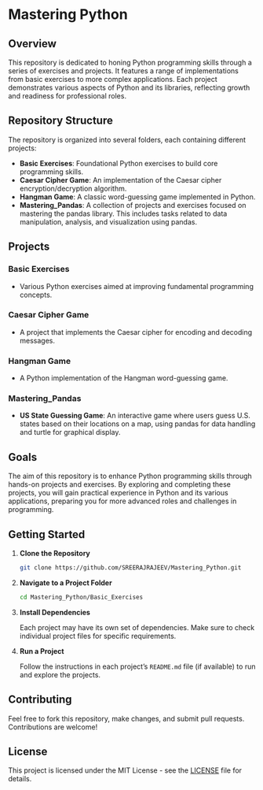 
# Mastering Python

## Overview

This repository is dedicated to honing Python programming skills through a series of exercises and projects. It features a range of implementations from basic exercises to more complex applications. Each project demonstrates various aspects of Python and its libraries, reflecting growth and readiness for professional roles.

## Repository Structure

The repository is organized into several folders, each containing different projects:

- **Basic Exercises**: Foundational Python exercises to build core programming skills.
- **Caesar Cipher Game**: An implementation of the Caesar cipher encryption/decryption algorithm.
- **Hangman Game**: A classic word-guessing game implemented in Python.
- **Mastering_Pandas**: A collection of projects and exercises focused on mastering the pandas library. This includes tasks related to data manipulation, analysis, and visualization using pandas.

## Projects

### Basic Exercises
- Various Python exercises aimed at improving fundamental programming concepts.

### Caesar Cipher Game
- A project that implements the Caesar cipher for encoding and decoding messages.

### Hangman Game
- A Python implementation of the Hangman word-guessing game.

### Mastering_Pandas
- **US State Guessing Game**: An interactive game where users guess U.S. states based on their locations on a map, using pandas for data handling and turtle for graphical display.

## Goals

The aim of this repository is to enhance Python programming skills through hands-on projects and exercises. By exploring and completing these projects, you will gain practical experience in Python and its various applications, preparing you for more advanced roles and challenges in programming.

## Getting Started

1. **Clone the Repository**

   ```bash
   git clone https://github.com/SREERAJRAJEEV/Mastering_Python.git
   ```

2. **Navigate to a Project Folder**

   ```bash
   cd Mastering_Python/Basic_Exercises
   ```

3. **Install Dependencies**

   Each project may have its own set of dependencies. Make sure to check individual project files for specific requirements.

4. **Run a Project**

   Follow the instructions in each project’s `README.md` file (if available) to run and explore the projects.

## Contributing

Feel free to fork this repository, make changes, and submit pull requests. Contributions are welcome!

## License

This project is licensed under the MIT License - see the [LICENSE](LICENSE) file for details.

```
